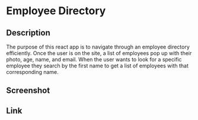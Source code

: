 # Employee Directory

## Description
The purpose of this react app is to navigate through an employee directory efficiently. Once the user is on the site, a list of employees pop up with their photo, age, name, and email. When the user wants to look for a specific employee they search by the first name to get a list of employees with that corresponding name.

## Screenshot

## Link

